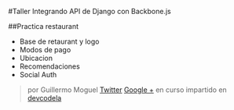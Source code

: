 #Taller Integrando API de Django con Backbone.js



##Practica restaurant

* Base de retaurant y logo
* Modos de pago
* Ubicacion
* Recomendaciones
* Social Auth


>por Guillermo Moguel [Twitter](https://twitter.com/chipocrudos) [Google +](https://www.google.com/+GuillermoMoguel) en curso impartido en [devcodela](http://devcode.la/talleres/django-backbonejs/ "Taller Django, Backbone, Bootstrap3")
